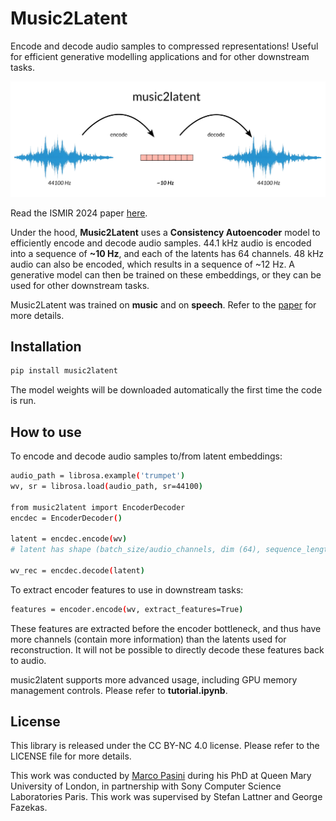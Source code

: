 # Music2Latent
Encode and decode audio samples to compressed representations! Useful for efficient generative modelling applications and for other downstream tasks.

![music2latent](music2latent.png)

Read the ISMIR 2024 paper [here](https://arxiv.org/).

Under the hood, __Music2Latent__ uses a __Consistency Autoencoder__ model to efficiently encode and decode audio samples.
44.1 kHz audio is encoded into a sequence of __~10 Hz__, and each of the latents has 64 channels.
48 kHz audio can also be encoded, which results in a sequence of ~12 Hz.
A generative model can then be trained on these embeddings, or they can be used for other downstream tasks.

Music2Latent was trained on __music__ and on __speech__. Refer to the [paper](https://arxiv.org/) for more details.


## Installation

   ```bash
   pip install music2latent
   ```
The model weights will be downloaded automatically the first time the code is run.


## How to use
To encode and decode audio samples to/from latent embeddings:
   ```bash
   audio_path = librosa.example('trumpet')
   wv, sr = librosa.load(audio_path, sr=44100)

   from music2latent import EncoderDecoder
   encdec = EncoderDecoder()

   latent = encdec.encode(wv)
   # latent has shape (batch_size/audio_channels, dim (64), sequence_length)

   wv_rec = encdec.decode(latent)
   ```
To extract encoder features to use in downstream tasks:
   ```bash
   features = encoder.encode(wv, extract_features=True)
   ```
These features are extracted before the encoder bottleneck, and thus have more channels (contain more information) than the latents used for reconstruction. It will not be possible to directly decode these features back to audio.

music2latent supports more advanced usage, including GPU memory management controls. Please refer to __tutorial.ipynb__.


## License
This library is released under the CC BY-NC 4.0 license. Please refer to the LICENSE file for more details.



This work was conducted by [Marco Pasini](https://twitter.com/marco_ppasini) during his PhD at Queen Mary University of London, in partnership with Sony Computer Science Laboratories Paris.
This work was supervised by Stefan Lattner and George Fazekas.